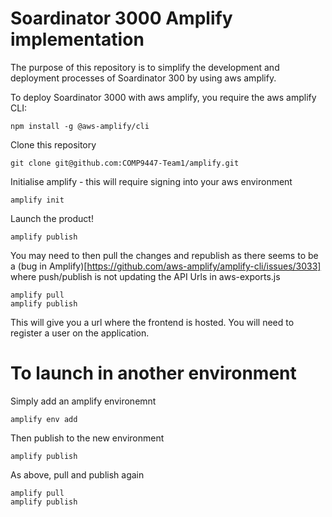 # Soardinator 3000 Amplify implementation

The purpose of this repository is to simplify the development and deployment processes of Soardinator 300 by using aws amplify.

To deploy Soardinator 3000 with aws amplify, you require the aws amplify CLI:
```
npm install -g @aws-amplify/cli
```

Clone this repository
```
git clone git@github.com:COMP9447-Team1/amplify.git
```

Initialise amplify - this will require signing into your aws environment
```
amplify init
```

Launch the product!
```
amplify publish
```

You may need to then pull the changes and republish as there seems to be a (bug in Amplify)[https://github.com/aws-amplify/amplify-cli/issues/3033] where push/publish is not updating the API Urls in aws-exports.js
```
amplify pull
amplify publish
```
This will give you a url where the frontend is hosted. You will need to register a user on the application.


# To launch in another environment

Simply add an amplify environemnt
```
amplify env add
```

Then publish to the new environment
```
amplify publish
```

As above, pull and publish again
```
amplify pull
amplify publish
```
